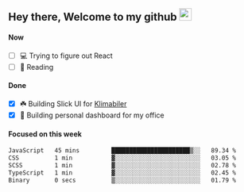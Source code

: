 ## Hey there, Welcome to my github <img src="https://media.giphy.com/media/hvRJCLFzcasrR4ia7z/giphy.gif" width="25px">

#### Now
- [ ] 💻 Trying to figure out React
- [ ] 📕 Reading

#### Done
- [x] ☘️ Building Slick UI for [Klimabiler](https://klimabiler.dk)
- [x] 🚀 Building personal dashboard for my office
 
 #### Focused on this week
<!--START_SECTION:waka-->

```txt
JavaScript   45 mins         ██████████████████████▒░░   89.34 %
CSS          1 min           ▓░░░░░░░░░░░░░░░░░░░░░░░░   03.05 %
SCSS         1 min           ▓░░░░░░░░░░░░░░░░░░░░░░░░   02.78 %
TypeScript   1 min           ▓░░░░░░░░░░░░░░░░░░░░░░░░   02.45 %
Binary       0 secs          ▒░░░░░░░░░░░░░░░░░░░░░░░░   01.79 %
```

<!--END_SECTION:waka-->

